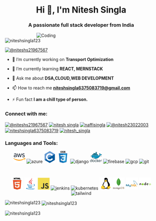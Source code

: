 
<h1 align="center">Hi 👋, I'm Nitesh Singla</h1>
<h3 align="center">A passionate full stack developer from India</h3>
<img align="right" alt="Coding" width="400" src="https://camo.githubusercontent.com/8bf6f6d78abc81fcf9c49f10649423e73ea44bc248e83aaae8759d401c829a84/68747470733a2f2f70687973696373677572756b756c2e66696c65732e776f726470726573732e636f6d2f323031392f30322f6368617261637465722d312e676966";

<p align="left"> <img src="https://komarev.com/ghpvc/?username=niteshsingla123&label=Profile%20views&color=0e75b6&style=flat" alt="niteshsingla123" /> </p>

<p align="left"> <a href="https://twitter.com/@niteshs21967567" target="blank"><img src="https://img.shields.io/twitter/follow/@niteshs21967567?logo=twitter&style=for-the-badge" alt="@niteshs21967567" /></a> </p>

- 🔭 I’m currently working on **Transport Optimization**

- 🌱 I’m currently learning **REACT, MERNSTACK**

- 💬 Ask me about **DSA,CLOUD,WEB DEVELOPMENT**

- 📫 How to reach me **niteshsingla6375083719@gmail.com**

- ⚡ Fun fact **I am a chill type of person.**

<h3 align="left">Connect with me:</h3>
<p align="left">
<a href="https://twitter.com/@niteshs21967567" target="blank"><img align="center" src="https://raw.githubusercontent.com/rahuldkjain/github-profile-readme-generator/master/src/images/icons/Social/twitter.svg" alt="@niteshs21967567" height="30" width="40" /></a>
<a href="https://linkedin.com/in/nitesh singla" target="blank"><img align="center" src="https://raw.githubusercontent.com/rahuldkjain/github-profile-readme-generator/master/src/images/icons/Social/linked-in-alt.svg" alt="nitesh singla" height="30" width="40" /></a>
<a href="https://instagram.com/naffisingla" target="blank"><img align="center" src="https://raw.githubusercontent.com/rahuldkjain/github-profile-readme-generator/master/src/images/icons/Social/instagram.svg" alt="naffisingla" height="30" width="40" /></a>
<a href="https://hashnode.com/@nitesh23022003" target="blank"><img align="center" src="https://raw.githubusercontent.com/rahuldkjain/github-profile-readme-generator/master/src/images/icons/Social/hashnode.svg" alt="@nitesh23022003" height="30" width="40" /></a>
<a href="https://auth.geeksforgeeks.org/user/niteshsingla6375083719" target="blank"><img align="center" src="https://raw.githubusercontent.com/rahuldkjain/github-profile-readme-generator/master/src/images/icons/Social/geeks-for-geeks.svg" alt="niteshsingla6375083719" height="30" width="40" /></a>
<a href="https://discord.gg/nitesh_singla#2713" target="blank"><img align="center" src="https://raw.githubusercontent.com/rahuldkjain/github-profile-readme-generator/master/src/images/icons/Social/discord.svg" alt="nitesh_singla" height="30" width="40" /></a>
</p>

<h3 align="left">Languages and Tools:</h3>
<p align="center">  <img src="https://raw.githubusercontent.com/devicons/devicon/master/icons/amazonwebservices/amazonwebservices-original-wordmark.svg" alt="aws" width="40" height="40"/>          
  <img src="https://www.vectorlogo.zone/logos/microsoft_azure/microsoft_azure-icon.svg" alt="azure" width="40" height="40"/>            
 <img src="https://raw.githubusercontent.com/devicons/devicon/master/icons/c/c-original.svg" alt="c" width="40" height="40"/>       
<!--   <a href="https://www.w3schools.com/cpp/" target="_blank" rel="noreferrer"> <img src="https://raw.githubusercontent.com/devicons/devicon/master/icons/cplusplus/cplusplus-original.svg" alt="cplusplus" width="40" height="40"/> </a>  -->
   <img src="https://raw.githubusercontent.com/devicons/devicon/master/icons/css3/css3-original-wordmark.svg" alt="css3" width="40" height="40"/> 
   <img src="https://cdn.worldvectorlogo.com/logos/django.svg" alt="django" width="40" height="40"/> 
 <img src="https://raw.githubusercontent.com/devicons/devicon/master/icons/docker/docker-original-wordmark.svg" alt="docker" width="40" height="40"/>  
  <img src="https://www.vectorlogo.zone/logos/firebase/firebase-icon.svg" alt="firebase" width="40" height="40"/> 

  <img src="https://www.vectorlogo.zone/logos/google_cloud/google_cloud-icon.svg" alt="gcp" width="40" height="40"/> 
  <img src="https://www.vectorlogo.zone/logos/git-scm/git-scm-icon.svg" alt="git" width="40" height="40"/> </p><br>
  <p align="center">
  <img src="https://raw.githubusercontent.com/devicons/devicon/master/icons/html5/html5-original-wordmark.svg" alt="html5" width="40" height="40"/> 
  <img src="https://raw.githubusercontent.com/devicons/devicon/master/icons/java/java-original.svg" alt="java" width="40" height="40"/> 
  <img src="https://raw.githubusercontent.com/devicons/devicon/master/icons/javascript/javascript-original.svg" alt="javascript" width="40" height="40"/> 
 <img src="https://www.vectorlogo.zone/logos/jenkins/jenkins-icon.svg" alt="jenkins" width="40" height="40"/> 
  <img src="https://www.vectorlogo.zone/logos/kubernetes/kubernetes-icon.svg" alt="kubernetes" width="40" height="40"/> 
  <img src="https://raw.githubusercontent.com/devicons/devicon/master/icons/linux/linux-original.svg" alt="linux" width="40" height="40"/>  
   <img src="https://raw.githubusercontent.com/devicons/devicon/master/icons/mongodb/mongodb-original-wordmark.svg" alt="mongodb" width="40" height="40"/>  
  <img src="https://raw.githubusercontent.com/devicons/devicon/master/icons/mysql/mysql-original-wordmark.svg" alt="mysql" width="40" height="40"/>
   <img src="https://raw.githubusercontent.com/devicons/devicon/master/icons/nodejs/nodejs-original-wordmark.svg" alt="nodejs" width="40" height="40"/> 
<!--   <a href="https://pandas.pydata.org/" target="_blank" rel="noreferrer"> <img src="https://raw.githubusercontent.com/devicons/devicon/2ae2a900d2f041da66e950e4d48052658d850630/icons/pandas/pandas-original.svg" alt="pandas" width="40" height="40"/> </a> 
  <a href="https://www.php.net" target="_blank" rel="noreferrer"> <img src="https://raw.githubusercontent.com/devicons/devicon/master/icons/php/php-original.svg" alt="php" width="40" height="40"/> </a>  -->
<!--   <a href="https://www.python.org" target="_blank" rel="noreferrer"> <img src="https://raw.githubusercontent.com/devicons/devicon/master/icons/python/python-original.svg" alt="python" width="40" height="40"/> </a>  -->
<!--   <a href="https://redis.io" target="_blank" rel="noreferrer"> <img src="https://raw.githubusercontent.com/devicons/devicon/master/icons/redis/redis-original-wordmark.svg" alt="redis" width="40" height="40"/> </a>  -->
  <img src="https://www.vectorlogo.zone/logos/tailwindcss/tailwindcss-icon.svg" alt="tailwind" width="40" height="40"/>  </p>

<p><img align="left" src="https://github-readme-stats.vercel.app/api/top-langs?username=niteshsingla123&show_icons=true&locale=en&layout=compact" alt="niteshsingla123" /></p>

<p>&nbsp;<img align="center" src="https://github-readme-stats.vercel.app/api?username=niteshsingla123&show_icons=true&locale=en" alt="niteshsingla123" /></p>

<p><img align="center" src="https://github-readme-streak-stats.herokuapp.com/?user=niteshsingla123&" alt="niteshsingla123" /></p>

